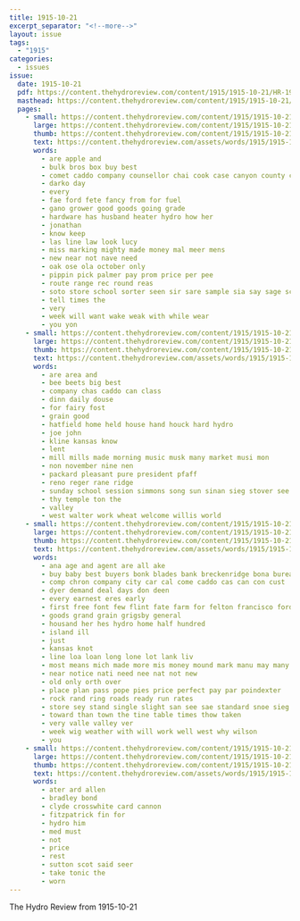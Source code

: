 ```yaml
---
title: 1915-10-21
excerpt_separator: "<!--more-->"
layout: issue
tags:
  - "1915"
categories:
  - issues
issue:
  date: 1915-10-21
  pdf: https://content.thehydroreview.com/content/1915/1915-10-21/HR-1915-10-21.pdf
  masthead: https://content.thehydroreview.com/content/1915/1915-10-21/masthead/HR-1915-10-21.jpg
  pages:
    - small: https://content.thehydroreview.com/content/1915/1915-10-21/small/HR-1915-10-21-01.jpg
      large: https://content.thehydroreview.com/content/1915/1915-10-21/large/HR-1915-10-21-01.jpg
      thumb: https://content.thehydroreview.com/content/1915/1915-10-21/thumbnails/HR-1915-10-21-01.jpg
      text: https://content.thehydroreview.com/assets/words/1915/1915-10-21/HR-1915-10-21-01.txt
      words:
        - are apple and
        - bulk bros box buy best
        - comet caddo company counsellor chai cook case canyon county come core colorado cold city car carswell
        - darko day
        - every
        - fae ford fete fancy from for fuel
        - gano grower good goods going grade
        - hardware has husband heater hydro how her
        - jonathan
        - know keep
        - las line law look lucy
        - miss marking mighty made money mal meer mens
        - new near not nave need
        - oak ose ola october only
        - pippin pick palmer pay prom price per pee
        - route range rec round reas
        - soto store school sorter seen sir sare sample sia say sage scott she size
        - tell times the
        - very
        - week will want wake weak with while wear
        - you yon
    - small: https://content.thehydroreview.com/content/1915/1915-10-21/small/HR-1915-10-21-02.jpg
      large: https://content.thehydroreview.com/content/1915/1915-10-21/large/HR-1915-10-21-02.jpg
      thumb: https://content.thehydroreview.com/content/1915/1915-10-21/thumbnails/HR-1915-10-21-02.jpg
      text: https://content.thehydroreview.com/assets/words/1915/1915-10-21/HR-1915-10-21-02.txt
      words:
        - are area and
        - bee beets big best
        - company chas caddo can class
        - dinn daily douse
        - for fairy fost
        - grain good
        - hatfield home held house hand houck hard hydro
        - joe john
        - kline kansas know
        - lent
        - mill mills made morning music musk many market musi mon
        - non november nine nen
        - packard pleasant pure president pfaff
        - reno reger rane ridge
        - sunday school session simmons song sun sinan sieg stover see
        - thy temple ton the
        - valley
        - west walter work wheat welcome willis world
    - small: https://content.thehydroreview.com/content/1915/1915-10-21/small/HR-1915-10-21-03.jpg
      large: https://content.thehydroreview.com/content/1915/1915-10-21/large/HR-1915-10-21-03.jpg
      thumb: https://content.thehydroreview.com/content/1915/1915-10-21/thumbnails/HR-1915-10-21-03.jpg
      text: https://content.thehydroreview.com/assets/words/1915/1915-10-21/HR-1915-10-21-03.txt
      words:
        - ana age and agent are all ake
        - buy baby best buyers bonk blades bank breckenridge bona bureau been bea
        - comp chron company city car cal come caddo cas can con cust
        - dyer demand deal days don deen
        - every earnest eres early
        - first free font few flint fate farm for felton francisco ford farmer force
        - goods grand grain grigsby general
        - housand her hes hydro home half hundred
        - island ill
        - just
        - kansas knot
        - line loa loan long lone lot lank liv
        - most means mich made more mis money mound mark manu may many market mel
        - near notice nati need nee nat not new
        - old only orth over
        - place plan pass pope pies price perfect pay par poindexter
        - rock rand ring roads ready run rates
        - store sey stand single slight san see sae standard snoe sieg soon sales sia station sale short square star service soe sugar save send six
        - toward than town the tine table times thow taken
        - very valle valley ver
        - week wig weather with will work well west why wilson
        - you
    - small: https://content.thehydroreview.com/content/1915/1915-10-21/small/HR-1915-10-21-04.jpg
      large: https://content.thehydroreview.com/content/1915/1915-10-21/large/HR-1915-10-21-04.jpg
      thumb: https://content.thehydroreview.com/content/1915/1915-10-21/thumbnails/HR-1915-10-21-04.jpg
      text: https://content.thehydroreview.com/assets/words/1915/1915-10-21/HR-1915-10-21-04.txt
      words:
        - ater ard allen
        - bradley bond
        - clyde crosswhite card cannon
        - fitzpatrick fin for
        - hydro him
        - med must
        - not
        - price
        - rest
        - sutton scot said seer
        - take tonic the
        - worn
---
```


The Hydro Review from 1915-10-21

<!--more-->

